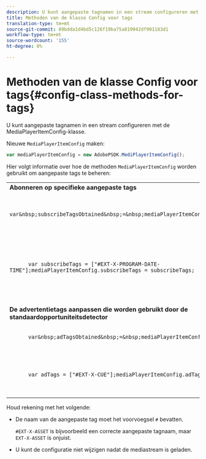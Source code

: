 ```yaml
---
description: U kunt aangepaste tagnamen in een stream configureren met de MediaPlayerItemConfig-klasse.
title: Methoden van de klasse Config voor tags
translation-type: tm+mt
source-git-commit: 89bdda1d4bd5c126f19ba75a819942df901183d1
workflow-type: tm+mt
source-wordcount: '155'
ht-degree: 0%

---
```



# Methoden van de klasse Config voor tags{#config-class-methods-for-tags}

U kunt aangepaste tagnamen in een stream configureren met de MediaPlayerItemConfig-klasse.

Nieuwe `MediaPlayerItemConfig` maken:

```js
var mediaPlayerItemConfig = new AdobePSDK.MediPlayerItemConfig();
```

Hier volgt informatie over hoe de methoden `MediaPlayerItemConfig` worden gebruikt om aangepaste tags te beheren:

<table id="table_0AC0973497144DDAB05726E3F031ACD1"> 
 <tbody> 
  <tr> 
   <td colname="col1"> <b>Abonneren op specifieke aangepaste tags</b> </td> 
   <td colname="col2"> </td> 
  </tr> 
  <tr> 
   <td colname="col1"> 
    <code class="syntax javascript">
      var&amp;nbsp;subscribeTagsObtained&amp;nbsp;=&amp;nbsp;mediaPlayerItemConfig.subscribeTags;
    </code> </td> 
   <td colname="col2"> <p>Hiermee wordt de huidige lijst met geabonneerde tags opgehaald. </p> </td> 
  </tr> 
  <tr> 
   <td colname="col1"> 
    <code class="syntax javascript">
      var&nbsp;subscribeTags&nbsp;=&nbsp;["#EXT-X-PROGRAM-DATE-TIME"];mediaPlayerItemConfig.subscribeTags&nbsp;=&nbsp;subscribeTags;
    </code> </td> 
   <td colname="col2"> <p>Hiermee stelt u de lijst met geabonneerde tags in die aan de toepassing worden blootgesteld. </p> <p>Uw toepassing wordt ook automatisch geabonneerd op alle markeringen die door <span class="codeph"> adTags </span> worden overgebracht. </p> </td> 
  </tr> 
  <tr> 
   <td colname="col1"> <b>De advertentietags aanpassen die worden gebruikt door de standaardopportuniteitsdetector  </b> </td> 
   <td colname="col2"> </td> 
  </tr> 
  <tr> 
   <td colname="col1"> 
    <code class="syntax javascript">
      var&amp;nbsp;adTagsObtained&amp;nbsp;=&amp;nbsp;mediaPlayerItemConfig.adTags; 
    </code> </td> 
   <td colname="col2"> <p>Hiermee wordt de huidige lijst met advertentietags opgehaald. </p> </td> 
  </tr> 
  <tr> 
   <td colname="col1"> 
    <code class="syntax javascript">
      var&nbsp;adTags&nbsp;=&nbsp;["#EXT-X-CUE"];mediaPlayerItemConfig.adTags&nbsp;=&nbsp;adTags;
    </code> </td> 
   <td colname="col2"> <p>Hiermee stelt u de lijst met advertentietags in die door de standaardopportuniteitsgenerator moet worden gebruikt. </p> </td> 
  </tr> 
 </tbody> 
</table>

Houd rekening met het volgende:

* De naam van de aangepaste tag moet het voorvoegsel `#` bevatten.

   `#EXT-X-ASSET` is bijvoorbeeld een correcte aangepaste tagnaam, maar `EXT-X-ASSET` is onjuist.

* U kunt de configuratie niet wijzigen nadat de mediastream is geladen.

